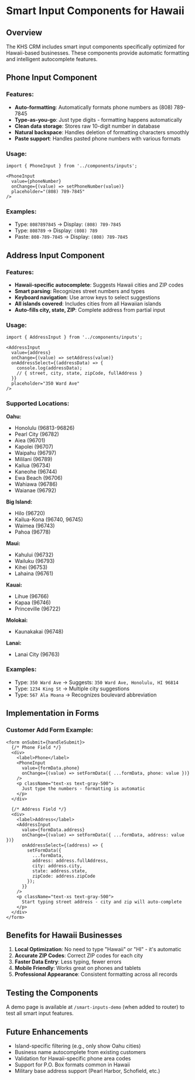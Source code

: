 # Smart Input Components for Hawaii

## Overview

The KHS CRM includes smart input components specifically optimized for Hawaii-based businesses. These components provide automatic formatting and intelligent autocomplete features.

## Phone Input Component

### Features:
- **Auto-formatting**: Automatically formats phone numbers as (808) 789-7845
- **Type-as-you-go**: Just type digits - formatting happens automatically
- **Clean data storage**: Stores raw 10-digit number in database
- **Natural backspace**: Handles deletion of formatting characters smoothly
- **Paste support**: Handles pasted phone numbers with various formats

### Usage:
```tsx
import { PhoneInput } from '../components/inputs';

<PhoneInput
  value={phoneNumber}
  onChange={(value) => setPhoneNumber(value)}
  placeholder="(808) 789-7845"
/>
```

### Examples:
- Type: `8087897845` → Display: `(808) 789-7845`
- Type: `808789` → Display: `(808) 789`
- Paste: `808-789-7845` → Display: `(808) 789-7845`

## Address Input Component

### Features:
- **Hawaii-specific autocomplete**: Suggests Hawaii cities and ZIP codes
- **Smart parsing**: Recognizes street numbers and types
- **Keyboard navigation**: Use arrow keys to select suggestions
- **All islands covered**: Includes cities from all Hawaiian islands
- **Auto-fills city, state, ZIP**: Complete address from partial input

### Usage:
```tsx
import { AddressInput } from '../components/inputs';

<AddressInput
  value={address}
  onChange={(value) => setAddress(value)}
  onAddressSelect={(addressData) => {
    console.log(addressData);
    // { street, city, state, zipCode, fullAddress }
  }}
  placeholder="350 Ward Ave"
/>
```

### Supported Locations:

**Oahu:**
- Honolulu (96813-96826)
- Pearl City (96782)
- Aiea (96701)
- Kapolei (96707)
- Waipahu (96797)
- Mililani (96789)
- Kailua (96734)
- Kaneohe (96744)
- Ewa Beach (96706)
- Wahiawa (96786)
- Waianae (96792)

**Big Island:**
- Hilo (96720)
- Kailua-Kona (96740, 96745)
- Waimea (96743)
- Pahoa (96778)

**Maui:**
- Kahului (96732)
- Wailuku (96793)
- Kihei (96753)
- Lahaina (96761)

**Kauai:**
- Lihue (96766)
- Kapaa (96746)
- Princeville (96722)

**Molokai:**
- Kaunakakai (96748)

**Lanai:**
- Lanai City (96763)

### Examples:
- Type: `350 Ward Ave` → Suggests: `350 Ward Ave, Honolulu, HI 96814`
- Type: `1234 King St` → Multiple city suggestions
- Type: `567 Ala Moana` → Recognizes boulevard abbreviation

## Implementation in Forms

### Customer Add Form Example:
```tsx
<form onSubmit={handleSubmit}>
  {/* Phone Field */}
  <div>
    <label>Phone</label>
    <PhoneInput
      value={formData.phone}
      onChange={(value) => setFormData({ ...formData, phone: value })}
    />
    <p className="text-xs text-gray-500">
      Just type the numbers - formatting is automatic
    </p>
  </div>

  {/* Address Field */}
  <div>
    <label>Address</label>
    <AddressInput
      value={formData.address}
      onChange={(value) => setFormData({ ...formData, address: value })}
      onAddressSelect={(address) => {
        setFormData({ 
          ...formData, 
          address: address.fullAddress,
          city: address.city,
          state: address.state,
          zipCode: address.zipCode
        });
      }}
    />
    <p className="text-xs text-gray-500">
      Start typing street address - city and zip will auto-complete
    </p>
  </div>
</form>
```

## Benefits for Hawaii Businesses

1. **Local Optimization**: No need to type "Hawaii" or "HI" - it's automatic
2. **Accurate ZIP Codes**: Correct ZIP codes for each city
3. **Faster Data Entry**: Less typing, fewer errors
4. **Mobile Friendly**: Works great on phones and tablets
5. **Professional Appearance**: Consistent formatting across all records

## Testing the Components

A demo page is available at `/smart-inputs-demo` (when added to router) to test all smart input features.

## Future Enhancements

- Island-specific filtering (e.g., only show Oahu cities)
- Business name autocomplete from existing customers
- Validation for Hawaii-specific phone area codes
- Support for P.O. Box formats common in Hawaii
- Military base address support (Pearl Harbor, Schofield, etc.)